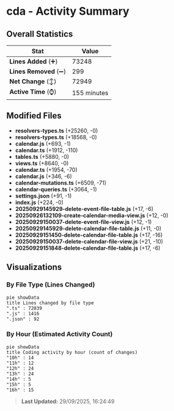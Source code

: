 # cda - Activity Summary 

## Overall Statistics

| Stat                   | Value                                                             |
| ---------------------- | ----------------------------------------------------------------- |
| **Lines Added** (➕)   | 73248                                          |
| **Lines Removed** (➖) | 299                                        |
| **Net Change** (↕)    | 72949                |
| **Active Time** (⌚)   | 155 minutes |


## Modified Files
- **resolvers-types.ts** (+25260, -0)
- **resolvers-types.ts** (+18568, -0)
- **calendar.js** (+693, -1)
- **calendar.ts** (+1912, -110)
- **tables.ts** (+5880, -0)
- **views.ts** (+8640, -0)
- **calendar.ts** (+1954, -70)
- **calendar.js** (+346, -6)
- **calendar-mutations.ts** (+6509, -71)
- **calendar-queries.ts** (+3064, -1)
- **settings.json** (+91, -1)
- **index.js** (+224, -0)
- **20250929145929-delete-event-file-table.js** (+17, -6)
- **20250926132109-create-calendar-media-view.js** (+12, -0)
- **20250929150037-delete-event-file-view.js** (+12, -1)
- **20250929145929-delete-calendar-file-table.js** (+11, -0)
- **20250929151450-delete-calendar-file-table.js** (+17, -16)
- **20250929150037-delete-calendar-file-view.js** (+21, -10)
- **20250929151848-delete-calendar-file-table.js** (+17, -6)

## Visualizations

### By File Type (Lines Changed)

```mermaid
pie showData
title Lines changed by file type
".ts" : 72039
".js" : 1416
".json" : 92
```

### By Hour (Estimated Activity Count)

```mermaid
pie showData
title Coding activity by hour (count of changes)
"10h" : 14
"11h" : 12
"12h" : 24
"13h" : 24
"14h" : 5
"15h" : 5
"16h" : 15
```


> **Last Updated:** 29/09/2025, 16:24:49
